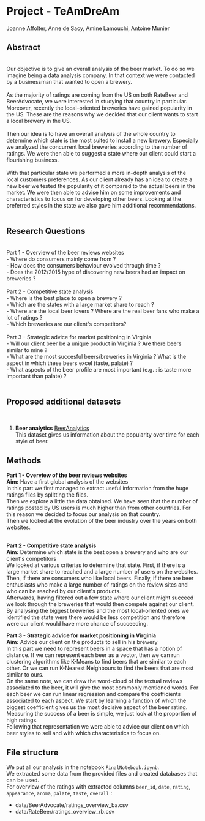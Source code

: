 # Project - TeAmDreAm

Joanne Affolter, Anne de Sacy, Amine Lamouchi, Antoine Munier

## Abstract 
<br>
Our objective is to give an overall analysis of the beer market.
To do so we imagine being a data analysis company.
In that context we were contacted by a businessman that wanted to open a brewery.
<br><br>
As the majority of ratings are coming from the US on both RateBeer and BeerAdvocate, we were interested in studying that country in particular.
Moreover, recently the local-oriented breweries have gained popularity in the US.
These are the reasons why we decided that our client wants to start a local brewery in the US.
<br><br>
Then our idea is to have an overall analysis of the whole country to determine which state is the most suited to install a new brewery.
Especially we analyzed the concurrent local breweries according to the number of ratings.
We were then able to suggest a state where our client could start a flourishing business.
<br><br>
With that particular state we performed a more in-depth analysis of the local customers preferences.
As our client already has an idea to create a new beer we tested the popularity of it compared to the actual beers in the market.
We were then able to advise him on some improvements and characteristics to focus on for developing other beers.
Looking at the preferred styles in the state we also gave him additional recommendations.
<br><br>

## Research Questions
<br>
Part 1 - Overview of the beer reviews websites<br>
- Where do consumers mainly come from ?<br>
- How does the consumers behaviour evolved through time ?<br>
- Does the 2012/2015 hype of discovering new beers had an impact on breweries ?
<br><br>
Part 2 - Competitive state analysis<br>
- Where is the best place to open a brewery ?<br>
- Which are the states with a large market share to reach ?<br>
- Where are the local beer lovers ? Where are the real beer fans who make a lot of ratings ?<br>
- Which breweries are our client's competitors?
<br><br>
Part 3 - Strategic advice for market positioning in Virginia<br>
- Will our client beer be a unique product in Virginia ? Are there beers similar to mine ?<br>
- What are the most succesful beers/breweries in Virginia ? What is the aspect in which these beers excel (taste, palate) ?<br> 
- What aspects of the beer profile are most important (e.g. : is taste more important than palate) ?
<br><br>

## Proposed additional datasets
<br>

1. **Beer analytics**
[BeerAnalytics](https://www.beer-analytics.com/styles/ipa/specialty-ipa/)<br>
This dataset gives us information about the popularity over time for each style of beer. <br>


## Methods

**Part 1 - Overview of the beer reviews websites**<br>
**Aim:** Have a first global analysis of the websites<br>
In this part we first managed to extract useful information from the huge ratings files by splitting the files.<br>
Then we explore a little the data obtained. 
We have seen that the number of ratings posted by US users is much higher than from other countries. 
For this reason we decided to focus our analysis on that country.<br>
Then we looked at the evolution of the beer industry over the years on both websites.
<br><br>

**Part 2 - Competitive state analysis**<br>
**Aim:** Determine which state is the best open a brewery and who are our client's competitors<br>
We looked at various criterias to determine that state. 
First, if there is a large market share to reached and a large number of users on the websites.
Then, if there are consumers who like local beers.
Finally, if there are beer enthusiasts who make a large number of ratings on the review sites and who can be reached by our client's products.
<br>
Afterwards, having filtered out a few state where our client might succeed we look through the breweries that would then compete against our client.
By analysing the biggest breweries and the most local-oriented ones 
we identified the state were there would be less competition and therefore were our client would have more chance of succeeding.
<br>

**Part 3 - Strategic advice for market positioning in Virginia**<br>
**Aim:** Advice our client on the products to sell in his brewery<br>
In this part we need to represent beers in a space that has a notion of distance. 
If we can represent each beer as a vector, then we can run clustering algorithms like K-Means to find beers that are similar to each other. 
Or we can run K-Nearest Neighbours to find the beers that are most similar to ours.
<br>
On the same note, we can draw the word-cloud of the textual reviews associated to the beer, it will give the most commonly mentioned words.
For each beer we can run linear regression and compare the coefficients associated to each aspect. 
We start by learning a function of which the biggest coefficient gives us the most decisive aspect of the beer rating.
<br>
Measuring the success of a beer is simple, we just look at the proportion of high ratings.
<br>
Following that representation we were able to advice our client on which beer styles to sell and with which characteristics to focus on.


## File structure

We put all our analysis in the notebook `FinalNotebook.ipynb`.<br>
We extracted some data from the provided files and created databases that can be used.
<br>
For overview of the ratings with extracted columns 
``beer_id``, ``date``, ``rating``, ``appearance``, 
``aroma``, ``palate``, ``taste``, ``overall`` :
- data/BeerAdvocate/ratings_overview_ba.csv
- data/RateBeer/ratings_overview_rb.csv

